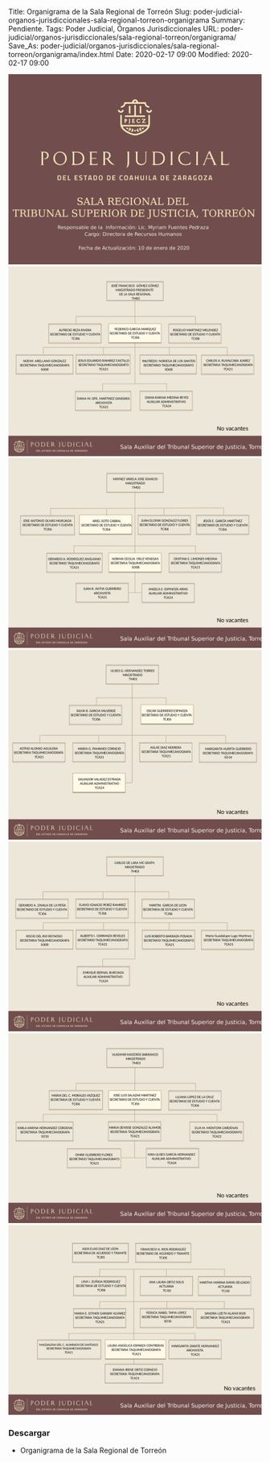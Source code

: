 Title: Organigrama de la Sala Regional de Torreón
Slug: poder-judicial-organos-jurisdiccionales-sala-regional-torreon-organigrama
Summary: Pendiente.
Tags: Poder Judicial, Órganos Jurisdiccionales
URL: poder-judicial/organos-jurisdiccionales/sala-regional-torreon/organigrama/
Save_As: poder-judicial/organos-jurisdiccionales/sala-regional-torreon/organigrama/index.html
Date: 2020-02-17 09:00
Modified: 2020-02-17 09:00


<img class="img-fluid" src="organigrama-00.png">

<img class="img-fluid" src="organigrama-01.png">

<img class="img-fluid" src="organigrama-02.png">

<img class="img-fluid" src="organigrama-03.png">

<img class="img-fluid" src="organigrama-04.png">

<img class="img-fluid" src="organigrama-05.png">

<img class="img-fluid" src="organigrama-06.png">

### Descargar

* Organigrama de la Sala Regional de Torreón
